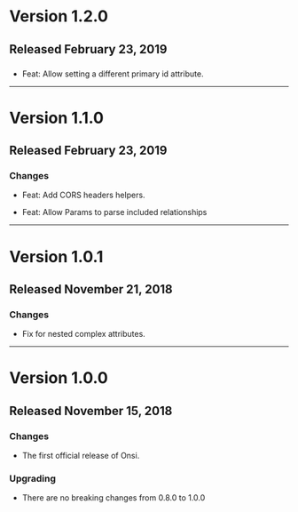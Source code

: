 # Version 1.2.0

## Released February 23, 2019

###

- Feat: Allow setting a different primary id attribute.

---

# Version 1.1.0

## Released February 23, 2019

### Changes

- Feat: Add CORS headers helpers.

- Feat: Allow Params to parse included relationships

---

# Version 1.0.1

## Released November 21, 2018

### Changes

- Fix for nested complex attributes.

---

# Version 1.0.0

## Released November 15, 2018

### Changes

- The first official release of Onsi.

### Upgrading

- There are no breaking changes from 0.8.0 to 1.0.0

